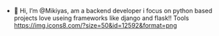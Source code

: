 - 👋 Hi, I’m @Mikiyas, am a backend developer i focus on python based projects love useing frameworks like django and flask!!
Tools
https://img.icons8.com/?size=50&id=12592&format=png

<!---
Miki8370/Miki8370 is a ✨ special ✨ repository because its `README.md` (this file) appears on your GitHub profile.
You can click the Preview link to take a look at your changes.
--->
